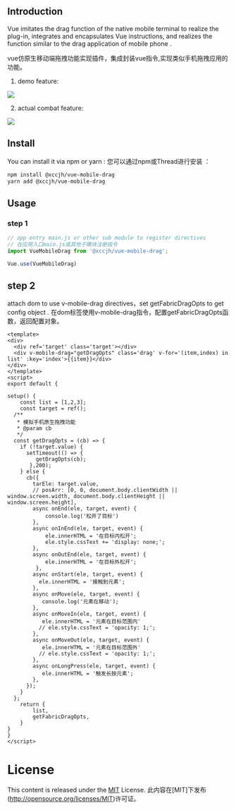## Introduction

Vue imitates the drag function of the native mobile terminal to realize the plug-in, integrates and encapsulates Vue instructions, and realizes the function similar to the drag application of mobile phone .

vue仿原生移动端拖拽功能实现插件，集成封装vue指令,实现类似手机拖拽应用的功能。

1. demo feature:

![](https://xccjhzjh.oss-cn-hongkong.aliyuncs.com/xccjh-images/drag-demo.gif)

2. actual combat feature:

![](https://xccjhzjh.oss-cn-hongkong.aliyuncs.com/xccjh-images/drag.gif)

## Install

You can install it via npm or yarn :
您可以通过npm或Thread进行安装 ：

```html
npm install @xccjh/vue-mobile-drag
yarn add @xccjh/vue-mobile-drag
```

## Usage

### step 1
```js 
// app entry main.js or other sub module to register directives
// 在应用入口main.js或其他子模块注册指令
import VueMobileDrag from '@xccjh/vue-mobile-drag';

Vue.use(VueMobileDrag)
```

## step 2
attach dom to use v-mobile-drag directives，set getFabricDragOpts to get config object .
在dom标签使用v-mobile-drag指令，配置getFabricDragOpts函数，返回配置对象。
```vue
<template>
<div>
  <div ref='target' class='target'></div>
  <div v-mobile-drag="getDragOpts" class='drag' v-for='(item,index) in list' :key='index'>{{item}}</div>
</div>
</template>
<script>
export default {

setup() {
    const list = [1,2,3];
    const target = ref();
  /**
   * 模拟手机原生拖拽功能
   * @param cb
   */
  const getDragOpts = (cb) => {
    if (!target.value) {
      setTimeout(() => {
         getDragOpts(cb);
       },200);
    } else {
      cb({
        tarEle: target.value,
        // posArr: [0, 0, document.body.clientWidth || window.screen.width, document.body.clientHeight || window.screen.height],
        async onEnd(ele, target, event) {
            console.log('松开了目标')
        },
        async onInEnd(ele, target, event) {
            ele.innerHTML = '在目标内松开';
            ele.style.cssText += 'display: none;';
        },
        async onOutEnd(ele, target, event) {
            ele.innerHTML = '在目标外松开';
         },
        async onStart(ele, target, event) {
          ele.innerHTML = '接触到元素';
        },
        async onMove(ele, target, event) {
           console.log('元素在移动');
        },
        async onMoveIn(ele, target, event) {
           ele.innerHTML = '元素在目标范围内'
          // ele.style.cssText = 'opacity: 1;';
        },
        async onMoveOut(ele, target, event) {
           ele.innerHTML = '元素在目标范围外'
          // ele.style.cssText = 'opacity: 1;';
        },
        async onLongPress(ele, target, event) {
           ele.innerHTML = '触发长按元素';
        },
      });
    }
  };
    return {
        list,
        getFabricDragOpts,
    }
}
}
</script>
```

# License
This content is released under the [MIT](http://opensource.org/licenses/MIT) License.
此内容在[MIT]下发布(http://opensource.org/licenses/MIT)许可证。
